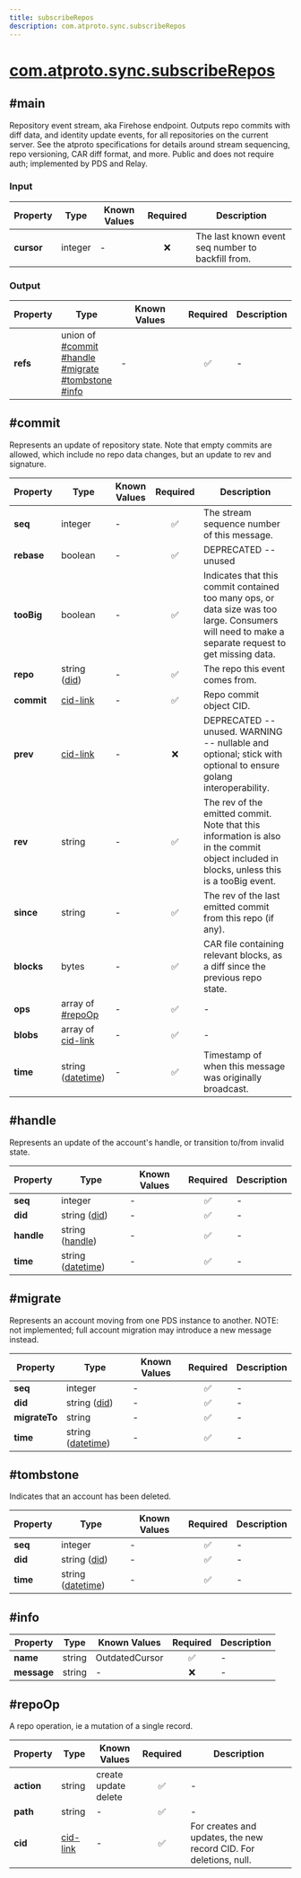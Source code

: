 ```yaml
---
title: subscribeRepos
description: com.atproto.sync.subscribeRepos
---
```


# [com.atproto.sync.subscribeRepos](https://github.com/myConsciousness/atproto.dart/blob/main/lexicons/com/atproto/sync/subscribeRepos.json)

## #main

Repository event stream, aka Firehose endpoint. Outputs repo commits with diff data, and identity update events, for all repositories on the current server. See the atproto specifications for details around stream sequencing, repo versioning, CAR diff format, and more. Public and does not require auth; implemented by PDS and Relay.

### Input

| Property | Type | Known Values | Required | Description |
| --- | --- | --- | :---: | --- |
| **cursor** | integer | - | ❌ | The last known event seq number to backfill from. |

### Output

| Property | Type | Known Values | Required | Description |
| --- | --- | --- | :---: | --- |
| **refs** | union of <br/>[#commit](#commit)<br/>[#handle](#handle)<br/>[#migrate](#migrate)<br/>[#tombstone](#tombstone)<br/>[#info](#info) | - | ✅ | - |

## #commit

Represents an update of repository state. Note that empty commits are allowed, which include no repo data changes, but an update to rev and signature.

| Property | Type | Known Values | Required | Description |
| --- | --- | --- | :---: | --- |
| **seq** | integer | - | ✅ | The stream sequence number of this message. |
| **rebase** | boolean | - | ✅ | DEPRECATED -- unused |
| **tooBig** | boolean | - | ✅ | Indicates that this commit contained too many ops, or data size was too large. Consumers will need to make a separate request to get missing data. |
| **repo** | string ([did](https://atproto.com/specs/did)) | - | ✅ | The repo this event comes from. |
| **commit** | [cid-link](https://atproto.com/specs/repository#cid-formats) | - | ✅ | Repo commit object CID. |
| **prev** | [cid-link](https://atproto.com/specs/repository#cid-formats) | - | ❌ | DEPRECATED -- unused. WARNING -- nullable and optional; stick with optional to ensure golang interoperability. |
| **rev** | string | - | ✅ | The rev of the emitted commit. Note that this information is also in the commit object included in blocks, unless this is a tooBig event. |
| **since** | string | - | ✅ | The rev of the last emitted commit from this repo (if any). |
| **blocks** | bytes | - | ✅ | CAR file containing relevant blocks, as a diff since the previous repo state. |
| **ops** | array of [#repoOp](#repoop) | - | ✅ | - |
| **blobs** | array of [cid-link](https://atproto.com/specs/repository#cid-formats) | - | ✅ | - |
| **time** | string ([datetime](https://atproto.com/specs/lexicon#datetime)) | - | ✅ | Timestamp of when this message was originally broadcast. |

## #handle

Represents an update of the account's handle, or transition to/from invalid state.

| Property | Type | Known Values | Required | Description |
| --- | --- | --- | :---: | --- |
| **seq** | integer | - | ✅ | - |
| **did** | string ([did](https://atproto.com/specs/did)) | - | ✅ | - |
| **handle** | string ([handle](https://atproto.com/specs/handle)) | - | ✅ | - |
| **time** | string ([datetime](https://atproto.com/specs/lexicon#datetime)) | - | ✅ | - |

## #migrate

Represents an account moving from one PDS instance to another. NOTE: not implemented; full account migration may introduce a new message instead.

| Property | Type | Known Values | Required | Description |
| --- | --- | --- | :---: | --- |
| **seq** | integer | - | ✅ | - |
| **did** | string ([did](https://atproto.com/specs/did)) | - | ✅ | - |
| **migrateTo** | string | - | ✅ | - |
| **time** | string ([datetime](https://atproto.com/specs/lexicon#datetime)) | - | ✅ | - |

## #tombstone

Indicates that an account has been deleted.

| Property | Type | Known Values | Required | Description |
| --- | --- | --- | :---: | --- |
| **seq** | integer | - | ✅ | - |
| **did** | string ([did](https://atproto.com/specs/did)) | - | ✅ | - |
| **time** | string ([datetime](https://atproto.com/specs/lexicon#datetime)) | - | ✅ | - |

## #info

| Property | Type | Known Values | Required | Description |
| --- | --- | --- | :---: | --- |
| **name** | string | OutdatedCursor | ✅ | - |
| **message** | string | - | ❌ | - |

## #repoOp

A repo operation, ie a mutation of a single record.

| Property | Type | Known Values | Required | Description |
| --- | --- | --- | :---: | --- |
| **action** | string | create<br/>update<br/>delete | ✅ | - |
| **path** | string | - | ✅ | - |
| **cid** | [cid-link](https://atproto.com/specs/repository#cid-formats) | - | ✅ | For creates and updates, the new record CID. For deletions, null. |
